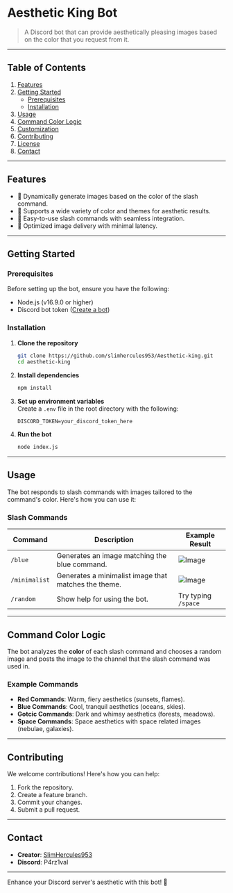 # **Aesthetic King Bot**  
> A Discord bot that can provide aesthetically pleasing images based on the color that you request from it.  

---

## **Table of Contents**  
1. [Features](#features)  
2. [Getting Started](#getting-started)  
   - [Prerequisites](#prerequisites)  
   - [Installation](#installation)  
3. [Usage](#usage)  
4. [Command Color Logic](#command-color-logic)  
5. [Customization](#customization)  
6. [Contributing](#contributing)  
7. [License](#license)  
8. [Contact](#contact)  

---

## **Features**  
- 🌈 Dynamically generate images based on the color of the slash command.
- 🎨 Supports a wide variety of color and themes for aesthetic results.
- 🚀 Easy-to-use slash commands with seamless integration.
- 📂 Optimized image delivery with minimal latency.

---

## **Getting Started**  

### **Prerequisites**  
Before setting up the bot, ensure you have the following:  
- Node.js (v16.9.0 or higher)  
- Discord bot token ([Create a bot](https://discord.com/developers/applications))  

### **Installation**  
1. **Clone the repository**  
   ```bash
   git clone https://github.com/slimhercules953/Aesthetic-king.git
   cd aesthetic-king
   ```  

2. **Install dependencies**  
   ```bash
   npm install
   ```  

3. **Set up environment variables**  
   Create a `.env` file in the root directory with the following:  
   ```env
   DISCORD_TOKEN=your_discord_token_here  
   ```  

4. **Run the bot**  
   ```bash
   node index.js
   ```  

---

## **Usage**  
The bot responds to slash commands with images tailored to the command's color. Here's how you can use it:  

### **Slash Commands**  
| Command        | Description                                         | Example Result                  |  
|----------------|-----------------------------------------------------|---------------------------------|  
| `/blue`        | Generates an image matching the blue command.       | ![Image](https://wallpapercave.com/wp/wp9020669.jpg) |  
| `/minimalist`  | Generates a minimalist image that matches the theme.| ![Image](https://c4.wallpaperflare.com/wallpaper/877/791/778/minimalism-sunset-simple-background-wallpaper-thumb.jpg)|  
| `/random`      | Show help for using the bot.                        | Try typing ```/space```         |  

---

## **Command Color Logic**  
The bot analyzes the **color** of each slash command and chooses a random image and posts the image to the channel that the slash command was used in.  

### **Example Commands**  
- **Red Commands**: Warm, fiery aesthetics (sunsets, flames).  
- **Blue Commands**: Cool, tranquil aesthetics (oceans, skies).  
- **Gotcic Commands**: Dark and whimsy aesthetics  (forests, meadows).  
- **Space Commands**: Space aesthetics with space related images (nebulae, galaxies).  

---

## **Contributing**  
We welcome contributions! Here's how you can help:  
1. Fork the repository.  
2. Create a feature branch.  
3. Commit your changes.  
4. Submit a pull request.  

---

## **Contact**  
- **Creator**: [SlimHercules953](https://github.com/slimhercules953)  
- **Discord**: P4rz1val  

---

Enhance your Discord server's aesthetic with this bot! 🌟  